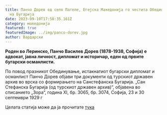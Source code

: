 ```yaml
---
title: Панчо Дорев од село Пателе, Егејска Македонија го честита Обединувањето
  на Бугарија
date: 2023-09-10T17:58:35.161Z
category: македонија
featured: true
featuredImage: ../img/panco-dorev.jpg
author: Вардарски
---
```

**Роден во Леринско, Панчо Василев Дорев (1878-1938, Софија) е адвокат, јавна личност, дипломат и историчар, еден од првите бугарски османлисти.**



По повод празникот Обединување, истакнатиот бугарски дипломат и османлист Панчо Дорев објави три документи од турскиот државен архив во врска со формирањето на Санстефанска Бугарија. „Сан Стефанска Бугарија (од турскиот државен архив)“, објавена во списанието „Зора“, година XI, бр. 3065, бр. 3074, Софија, 23 и 30 септември 1929 г

Целата статија може да ја прочитате [тука](https://www.strumski.com/books/Pancho_Doreff_San_Stefano.pdf)